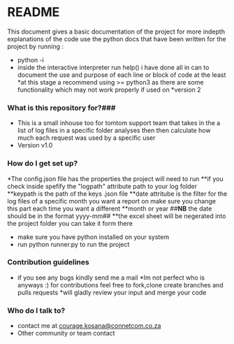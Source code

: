 # README #
This document gives a basic documentation of the project for more indepth explanations of the code use the python docs
that have been written for the project by running :
* python -i 
* inside the interactive interpreter run help(<name of module>) i have done all in can to document the use and purpose of each line or block of code at the least
*at this stage a recommend using >= python3 as there are some functionality which may not work properly if used on
*version 2

### **What is this repository for?**###

* This is a small inhouse too for tomtom support team that takes in the a list of log files in a specific folder analyses then then calculate how much each request was used by a specific user 
* Version v1.0


### **How do I get set up?** ###
*The config.json file has the properties the project will need to run
**if you check inside spefify the "logpath" attribute path to your log folder
**keypath is the path of the keys .json file
**date attritube is the filter for the log files of a specific month you want a report on make sure you change this part each time you want a different
**month or year
##**NB** the date should be in the format yyyy-mm##
**the excel sheet will be negerated into the project folder you can take it form there
* make sure you have python installed on your system 
* run python runner.py to run the project


### **Contribution guidelines** ###
* if you see any bugs kindly send me a mail
*Im not perfect who is anyways :) for contributions feel free to fork,clone create branches and pulls requests
*will gladly review your input and merge your code


### **Who do I talk to?** ###

* contact me at courage.kosana@connetcom.co.za
* Other community or team contact